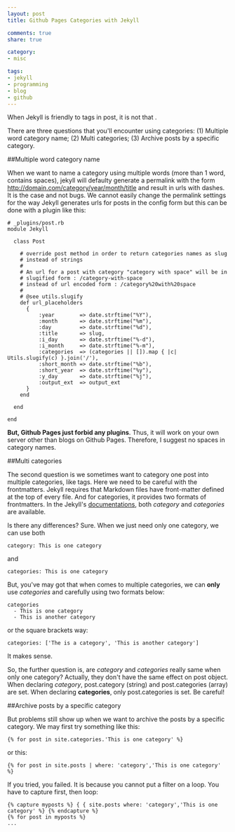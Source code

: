 ```yaml
---
layout: post
title: Github Pages Categories with Jekyll

comments: true
share: true

category:
- misc

tags:
- jekyll
- programming
- blog
- github
---
```


When Jekyll is friendly to tags in post, it is not that .


There are three questions that you'll encounter using categories: (1) Multiple word category name; (2) Multi categories; (3) Archive posts by a specific category.

##Multiple word category name

When we want to name a category using multiple words (more than 1 word, contains spaces), jekyll will defaulty generate a permalink with the form http://domain.com/category/year/month/title and result in urls with dashes. It is the case and not bugs. We cannot easily change the permalink settings for the way Jekyll generates urls for posts in the config form but this can be done with a plugin like this:


```
# _plugins/post.rb
module Jekyll

  class Post

    # override post method in order to return categories names as slug
    # instead of strings
    #
    # An url for a post with category "category with space" will be in
    # slugified form : /category-with-space
    # instead of url encoded form : /category%20with%20space
    #
    # @see utils.slugify
    def url_placeholders
      {
          :year        => date.strftime("%Y"),
          :month       => date.strftime("%m"),
          :day         => date.strftime("%d"),
          :title       => slug,
          :i_day       => date.strftime("%-d"),
          :i_month     => date.strftime("%-m"),
          :categories  => (categories || []).map { |c| Utils.slugify(c) }.join('/'),
          :short_month => date.strftime("%b"),
          :short_year  => date.strftime("%y"),
          :y_day       => date.strftime("%j"),
          :output_ext  => output_ext
      }
    end

  end

end

```

**But, Github Pages just forbid any plugins**. Thus, it will work on your own server other than blogs on Github Pages. Therefore, I suggest no spaces in category names.  


##Multi categories

The second question is we sometimes want to category one post into multiple categories, like tags. Here we need to be careful with the frontmatters. Jekyll requires that Markdown files have front-matter defined at the top of every file. And for categories, it provides two formats of frontmatters. In the Jekyll's [documentations](http://jekyllrb.com/docs/frontmatter/#predefined-global-variables), both *category* and *categories* are available.

Is there any differences? Sure. When we just need only one category, we can use both 

```
category: This is one category
```

and 

```
categories: This is one category
```

But, you've may got that when comes to multiple categories, we can **only** use *categories* and carefully using two formats below:
```
categories
  - This is one category
  - This is another category
```

or the square brackets way:
```
categories: ['The is a category', 'This is another category']
```

It makes sense.


So, the further question is, are *category* and *categories* really same when only one category? Actually, they don't have the same effect on post object. When declaring *category*, post.category (string) and post.categories (array) are set. When declaring **categories**, only post.categories is set. Be careful!



##Archive posts by a specific category

But problems still show up when we want to archive the posts by a specific category. We may first try something like this:


`
{% for post in site.categories.'This is one category' %}
`

or this:

`
{% for post in site.posts | where: 'category','This is one category' %}
`

If you tried, you failed. It is because you cannot put a filter on a loop. You have to capture first, then loop:

```
{% capture myposts %} { { site.posts where: 'category','This is one category' %} {% endcapture %}
{% for post in myposts %}
...
```


